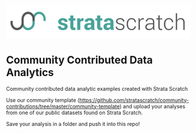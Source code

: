 ![strata scratch](visualizations/sslogo.jpg) 

# Community Contributed Data Analytics
Community contributed data analytic examples created with Strata Scratch

Use our community template (https://github.com/stratascratch/community-contributions/tree/master/community-template) and upload your analyses from one of our public datasets found on Strata Scratch.

Save your analysis in a folder and push it into this repo!
